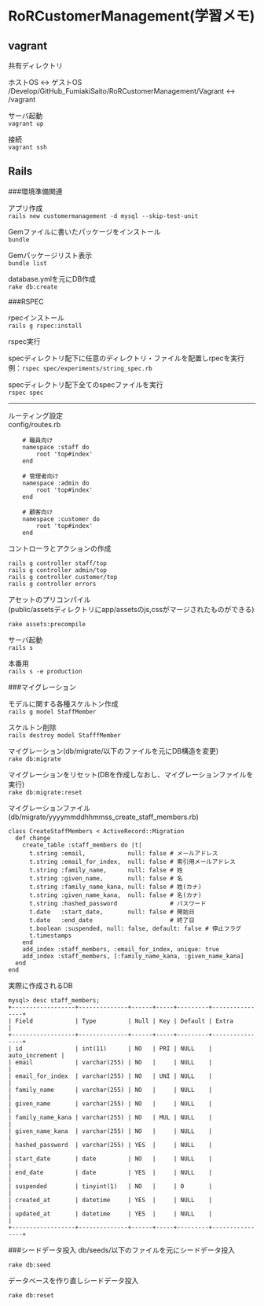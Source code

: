 # RoRCustomerManagement(学習メモ)

## vagrant

共有ディレクトリ

ホストOS ↔ ゲストOS  
/Develop/GitHub_FumiakiSaito/RoRCustomerManagement/Vagrant ↔ /vagrant

サーバ起動  
`vagrant up`

接続  
`vagrant ssh`

## Rails

###環境準備関連

アプリ作成  
`rails new customermanagement -d mysql --skip-test-unit`

Gemファイルに書いたパッケージをインストール    
`bundle`

Gemパッケージリスト表示  
`bundle list`

database.ymlを元にDB作成  
`rake db:create`

###RSPEC

rpecインストール  
`rails g rspec:install`

rspec実行  

specディレクトリ配下に任意のディレクトリ・ファイルを配置しrpecを実行  
例：`rspec spec/experiments/string_spec.rb`

specディレクトリ配下全てのspecファイルを実行  
`rspec spec`

***

ルーティング設定  
config/routes.rb

```
    # 職員向け
    namespace :staff do
        root 'top#index'
    end

    # 管理者向け
    namespace :admin do
        root 'top#index'
    end

    # 顧客向け
    namespace :customer do
        root 'top#index'
    end
```

コントローラとアクションの作成

```
rails g controller staff/top
rails g controller admin/top
rails g controller customer/top
rails g controller errors
```

アセットのプリコンパイル  
(public/assetsディレクトリにapp/assetsのjs,cssがマージされたものができる)

`rake assets:precompile`

サーバ起動  
`rails s`

本番用  
`rails s -e production`

###マイグレーション

モデルに関する各種スケルトン作成  
`rails g model StaffMember`

スケルトン削除  
`rails destroy model StafffMember`

マイグレーション(db/migrate/以下のファイルを元にDB構造を変更)  
`rake db:migrate`

マイグレーションをリセット(DBを作成しなおし、マイグレーションファイルを実行)  
`rake db:migrate:reset`

マイグレーションファイル(db/migrate/yyyymmddhhmmss_create_staff_members.rb)

```
class CreateStaffMembers < ActiveRecord::Migration
  def change
    create_table :staff_members do |t|
      t.string :email,            null: false # メールアドレス
      t.string :email_for_index,  null: false # 索引用メールアドレス
      t.string :family_name,      null: false # 姓
      t.string :given_name,       null: false # 名
      t.string :family_name_kana, null: false # 姓(カナ)
      t.string :given_name_kana,  null: false # 名(カナ)
      t.string :hashed_password               # パスワード
      t.date   :start_date,       null: false # 開始日
      t.date   :end_date                      # 終了日
      t.boolean :suspended, null: false, default: false # 停止フラグ
      t.timestamps
    end
    add_index :staff_members, :email_for_index, unique: true
    add_index :staff_members, [:family_name_kana, :given_name_kana]
  end
end
```

実際に作成されるDB

```
mysql> desc staff_members;
+------------------+--------------+------+-----+---------+----------------+
| Field            | Type         | Null | Key | Default | Extra          |
+------------------+--------------+------+-----+---------+----------------+
| id               | int(11)      | NO   | PRI | NULL    | auto_increment |
| email            | varchar(255) | NO   |     | NULL    |                |
| email_for_index  | varchar(255) | NO   | UNI | NULL    |                |
| family_name      | varchar(255) | NO   |     | NULL    |                |
| given_name       | varchar(255) | NO   |     | NULL    |                |
| family_name_kana | varchar(255) | NO   | MUL | NULL    |                |
| given_name_kana  | varchar(255) | NO   |     | NULL    |                |
| hashed_password  | varchar(255) | YES  |     | NULL    |                |
| start_date       | date         | NO   |     | NULL    |                |
| end_date         | date         | YES  |     | NULL    |                |
| suspended        | tinyint(1)   | NO   |     | 0       |                |
| created_at       | datetime     | YES  |     | NULL    |                |
| updated_at       | datetime     | YES  |     | NULL    |                |
+------------------+--------------+------+-----+---------+----------------+
```

###シードデータ投入
db/seeds/以下のファイルを元にシードデータ投入  

`rake db:seed`


データベースを作り直しシードデータ投入  

`rake db:reset`




